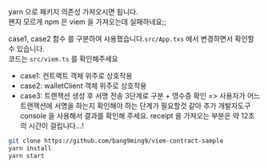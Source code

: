 yarn 으로 패키지 의존성 가져오시면 됩니다.<br>
왠지 모르게 npm 은 viem 을 가져오는데 실패하네요;;<br>

case1, case2 함수 를 구분하여 사용했습니다.`src/App.txs` 에서 변경하면서 확인할 수 있습니다. <br>
코드는 `src/viem.ts` 를 확인해주세요<br>

- case1: 컨트랙트 객체 위주로 상호작용
- case2: walletClient 객체 위주로 상호작용
- case3: 트랜잭션 생성 후 서명 전송 3단계로 구분 + 영수증 확인
=> 사용자가 어느 트랜잭션에 서명을 하는지 확인해야 하는 단계가 필요할것 같아 추가
개발자도구 console 을 사용해서 결과를 확인해 주세요.
receipt 을 가져오는 부분은 약 12초의 시간이 걸립니다...!

```bash
git clone https://github.com/bang9ming9/viem-contract-sample
yarn install
yarn start
```
